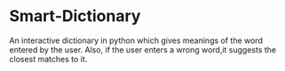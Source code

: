 # Smart-Dictionary
An interactive dictionary in python which gives meanings of the word entered by the user. Also, if the user enters a wrong word,it suggests the closest matches to it.
